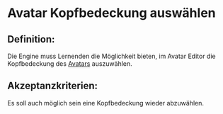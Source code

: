 # Avatar Kopfbedeckung auswählen


## Definition:

Die Engine muss Lernenden die Möglichkeit bieten, im Avatar Editor die Kopfbedeckung des [Avatars](Avatar-GE.md) auszuwählen.


## Akzeptanzkriterien:

Es soll auch möglich sein eine Kopfbedeckung wieder abzuwählen.



